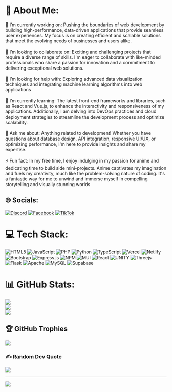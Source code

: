 # 💫 About Me:
🔭 I’m currently working on: Pushing the boundaries of web development by building high-performance, data-driven applications that provide seamless user experiences. My focus is on creating efficient and scalable solutions that meet the evolving needs of businesses and users alike.<br><br>👯 I’m looking to collaborate on: Exciting and challenging projects that require a diverse range of skills. I'm eager to collaborate with like-minded professionals who share a passion for innovation and a commitment to delivering exceptional web solutions.<br><br>🤝 I’m looking for help with: Exploring advanced data visualization techniques and integrating machine learning algorithms into web applications<br><br>🌱 I’m currently learning: The latest front-end frameworks and libraries, such as React and Vue.js, to enhance the interactivity and responsiveness of my applications. Additionally, I am delving into DevOps practices and cloud deployment strategies to streamline the development process and optimize scalability.<br><br>💬 Ask me about: Anything related to development! Whether you have questions about database design, API integration, responsive UI/UX, or optimizing performance, I'm here to provide insights and share my expertise.<br><br>⚡ Fun fact: In my free time, I enjoy indulging in my passion for anime and dedicating time to build side mini-projects. Anime captivates my imagination and fuels my creativity, much like the problem-solving nature of coding. It's a fantastic way for me to unwind and immerse myself in compelling storytelling and visually stunning worlds


## 🌐 Socials:
[![Discord](https://img.shields.io/badge/Discord-%237289DA.svg?logo=discord&logoColor=white)](flick2003) [![Facebook](https://img.shields.io/badge/Facebook-%231877F2.svg?logo=Facebook&logoColor=white)](https://facebook.com/vliwahadri) [![TikTok](https://img.shields.io/badge/TikTok-%23000000.svg?logo=TikTok&logoColor=white)](https://tiktok.com/@vextorfx) 

# 💻 Tech Stack:
![HTML5](https://img.shields.io/badge/html5-%23E34F26.svg?style=flat&logo=html5&logoColor=white) ![JavaScript](https://img.shields.io/badge/javascript-%23323330.svg?style=flat&logo=javascript&logoColor=%23F7DF1E) ![PHP](https://img.shields.io/badge/php-%23777BB4.svg?style=flat&logo=php&logoColor=white) ![Python](https://img.shields.io/badge/python-3670A0?style=flat&logo=python&logoColor=ffdd54) ![TypeScript](https://img.shields.io/badge/typescript-%23007ACC.svg?style=flat&logo=typescript&logoColor=white) ![Vercel](https://img.shields.io/badge/vercel-%23000000.svg?style=flat&logo=vercel&logoColor=white) ![Netlify](https://img.shields.io/badge/netlify-%23000000.svg?style=flat&logo=netlify&logoColor=#00C7B7) ![Bootstrap](https://img.shields.io/badge/bootstrap-%23563D7C.svg?style=flat&logo=bootstrap&logoColor=white) ![Express.js](https://img.shields.io/badge/express.js-%23404d59.svg?style=flat&logo=express&logoColor=%2361DAFB) ![NPM](https://img.shields.io/badge/NPM-%23000000.svg?style=flat&logo=npm&logoColor=white) ![MUI](https://img.shields.io/badge/MUI-%230081CB.svg?style=flat&logo=material-ui&logoColor=white) ![React](https://img.shields.io/badge/react-%2320232a.svg?style=flat&logo=react&logoColor=%2361DAFB) ![UNITY](https://img.shields.io/badge/Unity-%2320232a.svg?style=flat&logo=unity&logoColor=white) ![Threejs](https://img.shields.io/badge/threejs-black?style=flat&logo=three.js&logoColor=white) ![Flask](https://img.shields.io/badge/flask-%23000.svg?style=flat&logo=flask&logoColor=white) ![Apache](https://img.shields.io/badge/apache-%23D42029.svg?style=flat&logo=apache&logoColor=white) ![MySQL](https://img.shields.io/badge/mysql-%2300f.svg?style=flat&logo=mysql&logoColor=white) 	![Supabase](https://img.shields.io/badge/Supabase-3ECF8E?style=flat&logo=supabase&logoColor=white)
# 📊 GitHub Stats:
![](https://github-readme-stats.vercel.app/api?username=liwa-dev&theme=dark&hide_border=false&include_all_commits=false&count_private=false)<br/>
![](https://github-readme-streak-stats.herokuapp.com/?user=liwa-dev&theme=dark&hide_border=false)<br/>
![](https://github-readme-stats.vercel.app/api/top-langs/?username=liwa-dev&theme=dark&hide_border=false&include_all_commits=false&count_private=false&layout=compact)

## 🏆 GitHub Trophies
![](https://github-profile-trophy.vercel.app/?username=liwa-dev&theme=discord&no-frame=false&no-bg=true&margin-w=4)

### ✍️ Random Dev Quote
![](https://quotes-github-readme.vercel.app/api?type=horizontal&theme=dark)

---
![](https://komarev.com/ghpvc/?username=liwa-dev&color=green)
